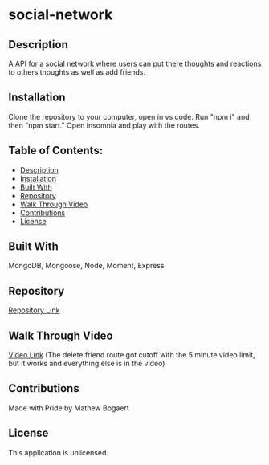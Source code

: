 # social-network

## Description
A API for a social network where users can put there thoughts and reactions to others thoughts as well as add friends.

## Installation
Clone the repository to your computer, open in vs code. Run "npm i" and then "npm start." Open insomnia and play with the routes.
  
## Table of Contents:
* [Description](#description)
* [Installation](#installation)
* [Built With](#built-with)
* [Repository](#repository)
* [Walk Through Video](#walk-through-video)
* [Contributions](#contributions)
* [License](#license)

## Built With
MongoDB, Mongoose, Node, Moment, Express

## Repository
[Repository Link](https://github.com/Mbogaert/social-network)

## Walk Through Video
[Video Link](https://drive.google.com/file/d/1jc1629UhAno81RSG6vYH7Wd8g_9HjZY3/view) 
(The delete friend route got cutoff with the 5 minute video limit, but it works and everything else is in the video)

## Contributions
Made with Pride by Mathew Bogaert

## License
This application is unlicensed.